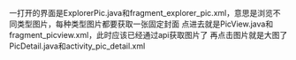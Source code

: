 一打开的界面是ExplorerPic.java和fragment_explorer_pic.xml，意思是浏览不同类型图片，每种类型图片都要获取一张固定封面
点进去就是PicView.java和fragment_picview.xml，此时应该已经通过api获取图片了
再点击图片就是大图了PicDetail.java和activity_pic_detail.xml
